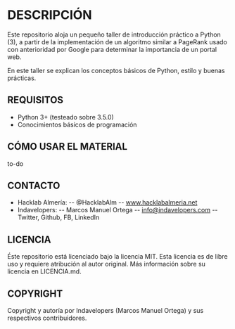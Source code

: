 # DESCRIPCIÓN

Este repositorio aloja un pequeño taller de introducción práctico a Python (3), a partir de la implementación de un algoritmo similar a PageRank usado con anterioridad por Google para determinar la importancia de un portal web.

En este taller se explican los conceptos básicos de Python, estilo y buenas prácticas.

## REQUISITOS

- Python 3+ (testeado sobre 3.5.0)
- Conocimientos básicos de programación

## CÓMO USAR EL MATERIAL

to-do

## CONTACTO

- Hacklab Almería:
-- @HacklabAlm
-- www.hacklabalmeria.net
- Indavelopers:
-- Marcos Manuel Ortega
-- info@indavelopers.com
-- Twitter, Github, FB, LinkedIn

## LICENCIA

Éste repositorio está licenciado bajo la licencia MIT. Esta licencia es de libre uso y requiere atribución al autor original. Más información sobre su licencia en LICENCIA.md.

## COPYRIGHT

Copyright y autoría por Indavelopers (Marcos Manuel Ortega) y sus respectivos contribuidores.